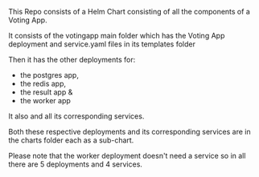 This Repo consists of a Helm Chart consisting of all the components of a Voting App.  

It consists of the votingapp main folder which has the Voting App deployment and service.yaml files in its templates folder

Then it has the other deployments for:
-  the postgres app,
-  the redis app, 
- the result app & 
- the worker app

It also and all its corresponding services. 

Both these respective deployments and its corresponding services are in the charts folder each as a sub-chart. 

Please note that the worker deployment doesn't need a service so in all there are 5 deployments and 4 services.

